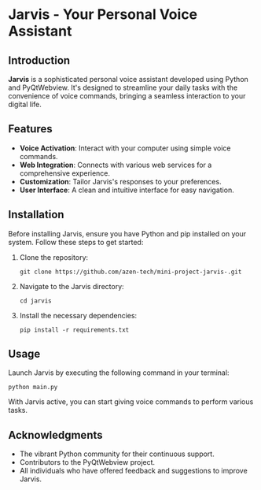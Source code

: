 # Jarvis - Your Personal Voice Assistant

## Introduction
**Jarvis** is a sophisticated personal voice assistant developed using Python and PyQtWebview. It's designed to streamline your daily tasks with the convenience of voice commands, bringing a seamless interaction to your digital life.

## Features
- **Voice Activation**: Interact with your computer using simple voice commands.
- **Web Integration**: Connects with various web services for a comprehensive experience.
- **Customization**: Tailor Jarvis's responses to your preferences.
- **User Interface**: A clean and intuitive interface for easy navigation.

## Installation
Before installing Jarvis, ensure you have Python and pip installed on your system. Follow these steps to get started:
1. Clone the repository:
   ```
   git clone https://github.com/azen-tech/mini-project-jarvis-.git
   ```
2. Navigate to the Jarvis directory:
   ```
   cd jarvis
   ```
3. Install the necessary dependencies:
   ```
   pip install -r requirements.txt
   ```

## Usage
Launch Jarvis by executing the following command in your terminal:
```
python main.py
```
With Jarvis active, you can start giving voice commands to perform various tasks.

## Acknowledgments
- The vibrant Python community for their continuous support.
- Contributors to the PyQtWebview project.
- All individuals who have offered feedback and suggestions to improve Jarvis.
```

